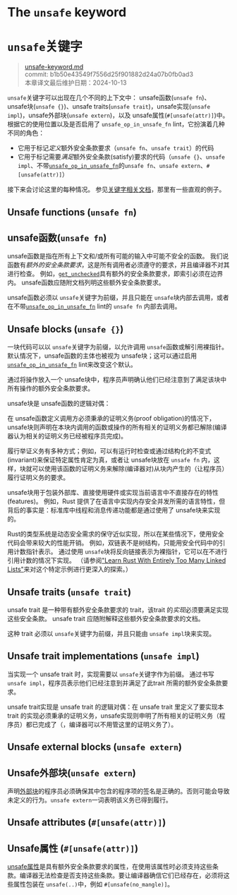 # The `unsafe` keyword
# `unsafe`关键字

>[unsafe-keyword.md](https://github.com/rust-lang/reference/blob/master/src/unsafe-keyword.md)\
>commit: b1b50e43549f7556d25f901882d24a07b0fb0ad3 \
>本章译文最后维护日期：2024-10-13

`unsafe`关键字可以出现在几个不同的上下文中：
unsafe函数(`unsafe fn`)、unsafe块(`unsafe {}`)、unsafe traits(`unsafe trait`)，unsafe实现(`unsafe impl`)，unsafe外部块(`unsafe extern`)，以及 unsafe属性(`#[unsafe(attr)]`)中。
根据它的使用位置以及是否启用了 `unsafe_op_in_unsafe_fn` lint，它扮演着几种不同的角色：
- 它用于标记*定义*额外安全条款要求（`unsafe fn`、`unsafe trait`）的代码
- 它用于标记需要*满足*额外安全条款(satisfy)要求的代码（`unsafe {}`、`unsafe impl`、不带[`unsafe_op_in_unsafe_fn`]的`unsafe fn`、`unsafe extern`、`#[unsafe(attr)]`）

接下来会讨论这里的每种情况。
参见[关键字相关文档][keyword]，那里有一些直观的例子。

## Unsafe functions (`unsafe fn`)
## unsafe函数(`unsafe fn`)

unsafe函数是指在所有上下文和/或所有可能的输入中可能不安全的函数。
我们说函数有*额外的安全条款要求*，这是所有调用者必须遵守的要求，并且编译器不对其进行检查。
例如，[`get_unchecked`]具有额外的安全条款要求，即索引必须在边界内。
unsafe函数应随附文档列明这些额外安全条款要求。

unsafe函数必须以 `unsafe`关键字为前缀，并且只能在 `unsafe`块内部去调用，或者在不带[`unsafe_op_in_unsafe_fn`] lint的 `unsafe fn` 内部去调用。

## Unsafe blocks (`unsafe {}`)

一块代码可以以 `unsafe`关键字为前缀，以允许调用 `unsafe`函数或解引用裸指针。
默认情况下，unsafe函数的主体也被视为 unsafe块；这可以通过启用 [`unsafe_op_in_unsafe_fn`] lint来改变这个默认。

通过将操作放入一个 unsafe块中，程序员声明确认他们已经注意到了满足该块中所有操作的额外安全条款要求。

unsafe块是 unsafe函数的逻辑对偶：

在 unsafe函数定义调用方必须秉承的证明义务(proof obligation)的情况下，unsafe块则声明在本块内调用的函数或操作的所有相关的证明义务都已解除(编译器认为相关的证明义务已经被程序员完成)。

履行举证义务有多种方式；例如，可以有运行时检查或通过结构化的不变式(invariant)来保证特定属性肯定为真，或者让 unsafe块放在 `unsafe fn` 内，这样，块就可以使用该函数的证明义务来解除(编译器对)从块内产生的（让程序员）履行证明义务的要求。

unsafe块用于包装外部库、直接使用硬件或实现当前语言中不直接存在的特性(features)。
例如，Rust 提供了在语言中实现内存安全并发所需的语言特性，但背后的事实是：标准库中线程和消息传递功能都是通过使用了 unsafe块来实现的。

Rust的类型系统是动态安全需求的保守近似实现，所以在某些情况下，使用安全代码会带来较大的性能开销。
例如，双链表不是树结构，只能用安全代码中的引用计数指针表示。
通过使用 `unsafe`块将反向链接表示为裸指针，它可以在不进行引用计数的情况下实现。
（请参阅["Learn Rust With Entirely Too Many Linked Lists"](https://rust-unofficial.github.io/too-many-lists/)来对这个特定示例进行更深入的探索。）

## Unsafe traits (`unsafe trait`)

unsafe trait 是一种带有额外安全条款要求的 trait，该trait 的*实现*必须要满足实现这些安全条款。
unsafe trait 应随附解释这些额外安全条款要求的文档。

这种 trait 必须以 `unsafe`关键字为前缀，并且只能由 `unsafe impl`块来实现。

## Unsafe trait implementations (`unsafe impl`)

当实现一个 unsafe trait 时，实现需要以 `unsafe`关键字作为前缀。
通过书写 `unsafe impl`，程序员表示他们已经注意到并满足了此trait 所需的额外安全条款要求。

unsafe trait实现是 unsafe trait 的逻辑对偶：在 unsafe trait 里定义了要实现本 trait 的实现必须秉承的证明义务，unsafe实现则申明了所有相关的证明义务（程序员）都已完成了（，编译器可以不用管这里的证明义务了）。

[keyword]: https://doc.rust-lang.org/std/keyword.unsafe.html
[`get_unchecked`]: slice::get_unchecked
[`unsafe_op_in_unsafe_fn`]: https://doc.rust-lang.org/rustc/lints/listing/allowed-by-default.html#unsafe-op-in-unsafe-fn

## Unsafe external blocks (`unsafe extern`)
## Unsafe外部块(`unsafe extern`)

声明[外部块][external block]的程序员必须确保其中包含的程序项的签名是正确的。否则可能会导致未定义的行为。`unsafe extern`一词表明该义务已得到履行。

[external block]: items/external-blocks.md

## Unsafe attributes (`#[unsafe(attr)]`)
## Unsafe属性 (`#[unsafe(attr)]`)

[unsafe属性][unsafe attribute]是具有额外安全条款要求的属性，在使用该属性时必须支持这些条款。编译器无法检查是否支持这些条款。要让编译器确信它们已经存在，必须将这些属性包装在 `unsafe(..)`中，例如 `#[unsafe(no_mangle)]`。

[unsafe attribute]: attributes.md